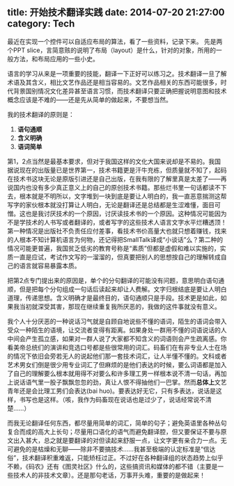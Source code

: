 title: 开始技术翻译实践
date: 2014-07-20 21:27:00
category: Tech
---
最近在实现一个控件可以自适应布局的算法，看了一些资料，记录下来。
先是两个PPT slice，言简意赅的说明了布局（layout）是什么，针对的对象，所用的一般方法，和布局应用的一些小史。

语言的学习从来是一项重要的技能，翻译一下正好可以练习之。技术翻译一旦了解术语及其含义，相比文艺作品还是相当容易的。文艺作品相关的东西可能很多，时代背景国别情况文化差异甚至语言习惯，而技术翻译只要正确把握说明意图和技术概念应该是不难的——还是先从简单的做起来，不要想当然。

我的技术翻译的原则是：

 1. **语句通顺**
 2. **含义明确**
 3. **语词简单**

第1，2点当然是最基本要求，但对于我国这样的文化大国来说却是不易的。我国据说现在的出版量已是世界第一，技术书籍更是汗牛充栋，但质量就不知了，起码在技术书这块无论是原版引进还是自己出版，在我有限的了解里真是太差了——再说国内也没有多少真正意义上的自己的原创技术书籍。那些烂书里一句话都读不下去，根本就是不明所以，文字堆到一块到底是要让人明白的，我一直恶意揣测这帮写字的家伙根本就没打算让人明白，无论是翻译还是总结都是生涩难懂，面目可憎。这也是我讨厌技术的一个原因，讨厌读技术书的一个原因。这种情况可能因为不是学技术的人书写或者翻译的，或者写字的这些技术人语言文字水平烂糟透顶！第一种情况是出版社不负责任应付差事，看技术书价高量大也就只想着赚钱，找来的人根本不知计算机语言为何物，还记得把SmallTalk译成“小谈话”么？第二种的情况可能更普遍，我国贫乏低劣的教育号称是“素质”但都是虚假和难以实施的，实质一直是应试，考试作文写的一溜溜的，但真要把别人的思想按自己的理解转成自己的语言就容易暴露本质。

把第2点专门提出来的原因是，单个的分句翻译的可能没有问题，意思明白语句通顺，但是把每个分句组成一句话后读起来却让人费解。文字归根结底是要让人明白道理，传递思想。含义明确才是最终目的，语句通顺只是手段。技术更是如此，如果我当初就深受其害，那现在继续重复我所厌恶的，我做的这件事就没有意义。

我个人十分厌恶的一种说话习气就是自顾自地说些不懂的语词，陌生的语词会带入受众一种陌生的语境，让交流者变得有距离。如果身处一群用不懂的词语说话的人中间会产生孤立感，如果对一群人说了大家都不知含义的词语则会产生疏离感。你看美帝总统们的演讲和竞选口号都是些很常用的词汇。码畜们在有非专业人士在场的情况下依旧会旁若无人的说起他们那一套技术词汇，让人半懂不懂的。文科或者艺术男女们倒是很少用专业词汇了但麻烦的是他们表达的时候，要么词语都是加入了自己的理解要么根本就用得不对要么和许多理工男一样根本说不清一句话，再加上说话语气里一股子飘飘忽忽的劲，真让人恨不得抽他们一巴掌。然而**总体上**文艺青年还是会比理工男们会表达(bai huo)。要表达好无它，只有多表达，说话是这样，书写也是这样。（咳，我作为码畜现在说话也是过少了，说话经常说不清楚……）

而我无论翻译任何东西，都尽量用简单的词汇，简单的句子；避免英语里各种丛句复合而成的高大上长句；尽量用口语化的语气而避免翻译腔，但又要保证不要与原文出入甚大，总之就是要翻译的对但读起来舒服一点，让文字更有亲合力一点。无可避免的是枯燥和无聊——除非不要搞技术……我甚至极端的认定标准是“信达俗”，技术翻译积重难返，只能矫枉过正。不过好在各种翻译组的状态趋势上似乎不赖，《码农》还有《图灵社区》什么的，这些搞资讯和媒体的都不错（主要是一些技术人的非技术文章）。还是那句老话，万事开头难，重要的是做起来！
